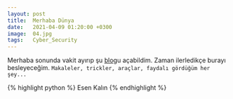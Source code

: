 ```yaml
---
layout: post
title:  Merhaba Dünya
date:   2021-04-09 01:20:00 +0300
image:  04.jpg
tags:   Cyber_Security
---
```


Merhaba sonunda vakit ayırıp şu [blog][blog]u açabildim. Zaman ilerledikçe burayı besleyeceğim. `Makaleler, trickler, araçlar, faydalı gördüğüm her şey...`

{% highlight python %} 
Esen Kalın
{% endhighlight %}

[blog]: https://myasincavdar.github.io/
[jekyll-docs]: https://jekyllrb.com/docs/home
[jekyll-gh]:   https://github.com/jekyll/jekyll
[jekyll-talk]: https://talk.jekyllrb.com/
